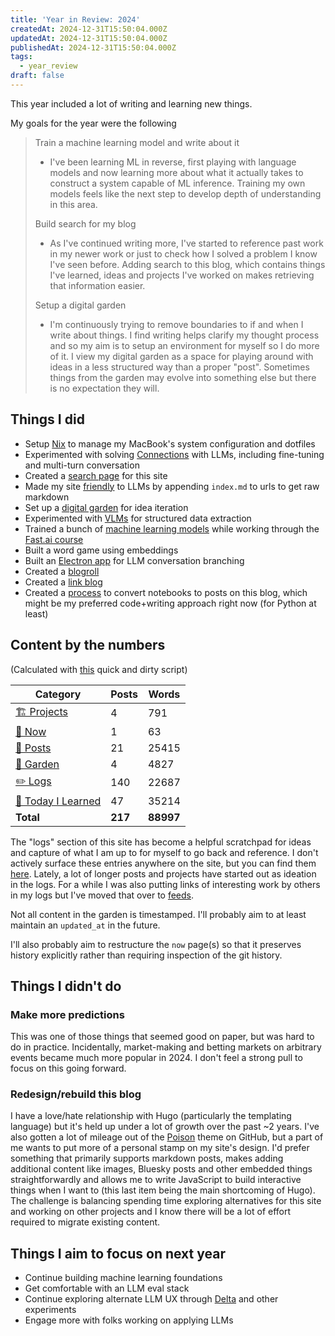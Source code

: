 ```yaml
---
title: 'Year in Review: 2024'
createdAt: 2024-12-31T15:50:04.000Z
updatedAt: 2024-12-31T15:50:04.000Z
publishedAt: 2024-12-31T15:50:04.000Z
tags:
  - year_review
draft: false
---
```


This year included a lot of writing and learning new things.

My goals for the year were the following

> Train a machine learning model and write about it
>
> - I've been learning ML in reverse, first playing with language models and now learning more about what it actually takes to construct a system capable of ML inference. Training my own models feels like the next step to develop depth of understanding in this area.
>
> Build search for my blog
>
> - As I've continued writing more, I've started to reference past work in my newer work or just to check how I solved a problem I know I've seen before. Adding search to this blog, which contains things I've learned, ideas and projects I've worked on makes retrieving that information easier.
>
> Setup a digital garden
>
> - I'm continuously trying to remove boundaries to if and when I write about things. I find writing helps clarify my thought process and so my aim is to setup an environment for myself so I do more of it. I view my digital garden as a space for playing around with ideas in a less structured way than a proper "post". Sometimes things from the garden may evolve into something else but there is no expectation they will.

## Things I did

- Setup [Nix](https://github.com/danielcorin/nix-config/) to manage my MacBook's system configuration and dotfiles
- Experimented with solving [Connections](/tags/connections) with LLMs, including fine-tuning and multi-turn conversation
- Created a [search page](/search) for this site
- Made my site [friendly](/posts/2024/2024-year-in-review/index.md) to LLMs by appending `index.md` to urls to get raw markdown
- Set up a [digital garden](/garden) for idea iteration
- Experimented with [VLMs](/tags/vlms/) for structured data extraction
- Trained a bunch of [machine learning models](/tags/course.fast.ai) while working through the [Fast.ai course](https://course.fast.ai/)
- Built a word game using embeddings
- Built an [Electron app](/projects/delta) for LLM conversation branching
- Created a [blogroll](https://github.com/danielcorin/blog/blob/main/content/garden/inspiration/people.md)
- Created a [link blog](/feeds/link-blog/)
- Created a [process](https://github.com/danielcorin/blog/blob/main/scripts/convert_notebook.py) to convert notebooks to posts on this blog, which might be my preferred code+writing approach right now (for Python at least)

## Content by the numbers

(Calculated with [this](https://github.com/danielcorin/blog/tree/main/scripts/year_review.py) quick and dirty script)

| Category                   | Posts   | Words     |
| -------------------------- | ------- | --------- |
| [🏗️ Projects](/projects)   | 4       | 791       |
| [📍 Now](/now)             | 1       | 63        |
| [📖 Posts](/posts)         | 21      | 25415     |
| [🌱 Garden](/garden)       | 4       | 4827      |
| [✏️ Logs](/logs)           | 140     | 22687     |
| [📝 Today I Learned](/til) | 47      | 35214     |
| **Total**                  | **217** | **88997** |

The "logs" section of this site has become a helpful scratchpad for ideas and capture of what I am up to for myself to go back and reference.
I don't actively surface these entries anywhere on the site, but you can find them [here](/logs).
Lately, a lot of longer posts and projects have started out as ideation in the logs.
For a while I was also putting links of interesting work by others in my logs but I've moved that over to [feeds](/feeds).

Not all content in the garden is timestamped.
I'll probably aim to at least maintain an `updated_at` in the future.

I'll also probably aim to restructure the `now` page(s) so that it preserves history explicitly rather than requiring inspection of the git history.

## Things I didn't do

### Make more predictions

This was one of those things that seemed good on paper, but was hard to do in practice.
Incidentally, market-making and betting markets on arbitrary events became much more popular in 2024.
I don't feel a strong pull to focus on this going forward.

### Redesign/rebuild this blog

I have a love/hate relationship with Hugo (particularly the templating language) but it's held up under a lot of growth over the past ~2 years.
I've also gotten a lot of mileage out of the [Poison](https://github.com/lukeorth/poison) theme on GitHub, but a part of me wants to put more of a personal stamp on my site's design.
I'd prefer something that primarily supports markdown posts, makes adding additional content like images, Bluesky posts and other embedded things straightforwardly and allows me to write JavaScript to build interactive things when I want to (this last item being the main shortcoming of Hugo).
The challenge is balancing spending time exploring alternatives for this site and working on other projects and I know there will be a lot of effort required to migrate existing content.

## Things I aim to focus on next year

- Continue building machine learning foundations
- Get comfortable with an LLM eval stack
- Continue exploring alternate LLM UX through [Delta](/projects/delta) and other experiments
- Engage more with folks working on applying LLMs
